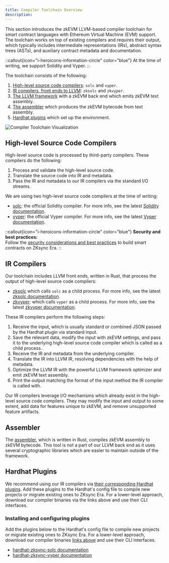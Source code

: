 ```yaml
---
title: Compiler Toolchain Overview
description:
---
```


This section introduces the zkEVM LLVM-based compiler toolchain for smart contract languages with Ethereum Virtual Machine (EVM) support.
The toolchain works on top of existing compilers and requires their output, which typically includes intermediate representations (IRs),
abstract syntax trees (ASTs), and auxiliary contract metadata and documentation.

::callout{icon="i-heroicons-information-circle" color="blue"}
At the time of writing, we support Solidity and Vyper.
::

The toolchain consists of the following:

1. [High-level source code compilers](#high-level-source-code-compilers): `solc` and `vyper`.
2. [IR compilers, front ends to LLVM](#ir-compilers): `zksolc` and `zkvyper`.
3. [The LLVM framework](/zk-stack/components/compiler/toolchain/llvm) with a zkEVM back end which emits zkEVM text assembly.
4. [The assembler](#assembler) which produces the zkEVM bytecode from text assembly.
5. [Hardhat plugins](#hardhat-plugins) which set up the environment.

![Compiler Toolchain Visualization](/images/zk-stack/compiler-toolchain.png "Compiler Toolchain")

## High-level Source Code Compilers

High-level source code is processed by third-party compilers. These compilers do the following:

1. Process and validate the high-level source code.
2. Translate the source code into IR and metadata.
3. Pass the IR and metadata to our IR compilers via the standard I/O streams.

We are using two high-level source code compilers at the time of writing:

- [solc](https://github.com/ethereum/solc-bin): the official Solidity compiler. For more info, see the latest [Solidity documentation](https://docs.soliditylang.org/en/latest/).
- [vyper](https://github.com/vyperlang/vyper/releases): the official Vyper compiler. For more info, see the latest [Vyper documentation](https://docs.vyperlang.org/en/latest/index.html).

::callout{icon="i-heroicons-information-circle" color="blue"}
**Security and best practices:**
<br />
Follow the [security considerations and best practices](/build/developer-reference/best-practices#security-and-best-practices)
to build smart contracts on ZKsync Era.
::

## IR Compilers

Our toolchain includes LLVM front ends, written in Rust, that process the output of high-level source code compilers:

- [zksolc](%%zk_git_repo_zksolc-bin%%) which calls `solc` as a child process. For more info, see the latest [zksolc documentation](/zk-stack/components/compiler/toolchain/solidity).
- [zkvyper](%%zk_git_repo_zkvyper-bin%%): which calls `vyper` as a child process. For more info, see the latest [zkvyper documentation](/zk-stack/components/compiler/toolchain/vyper).

These IR compilers perform the following steps:

1. Receive the input, which is usually standard or combined JSON passed by the Hardhat plugin via standard input.
2. Save the relevant data, modify the input with zkEVM settings, and pass it to the underlying high-level source code compiler
which is called as a child process.
3. Receive the IR and metadata from the underlying compiler.
4. Translate the IR into LLVM IR, resolving dependencies with the help of metadata.
5. Optimize the LLVM IR with the powerful LLVM framework optimizer and emit zkEVM text assembly.
6. Print the output matching the format of the input method the IR compiler is called with.

Our IR compilers leverage I/O mechanisms which already exist in the high-level source code
compilers. They may modify the input and output to some extent, add data for features unique to zkEVM,
and remove unsupported feature artifacts.

## Assembler

The [assembler](%%zk_git_repo_era-zkEVM-assembly%%), which is written in Rust, compiles zkEVM assembly
to zkEVM bytecode. This tool is not a part of our LLVM back end as it uses several cryptographic libraries which are
easier to maintain outside of the framework.

## Hardhat Plugins

We recommend using our IR compilers via [their corresponding Hardhat plugins](/build/tooling/hardhat).
Add these plugins to the Hardhat's config file to compile new projects or migrate
existing ones to ZKsync Era. For a lower-level approach, download our compiler binaries via the
links above and use their CLI interfaces.

### Installing and configuring plugins

Add the plugins below to the Hardhat's config file to compile new projects or migrate
existing ones to ZKsync Era. For a lower-level approach, download our compiler binaries
[links above](#ir-compilers) and use their CLI interfaces.

- [hardhat-zksync-solc documentation](/build/tooling/hardhat/plugins/hardhat-zksync-solc)
- [hardhat-zksync-vyper documentation](/build/tooling/hardhat/plugins/hardhat-zksync-vyper)
